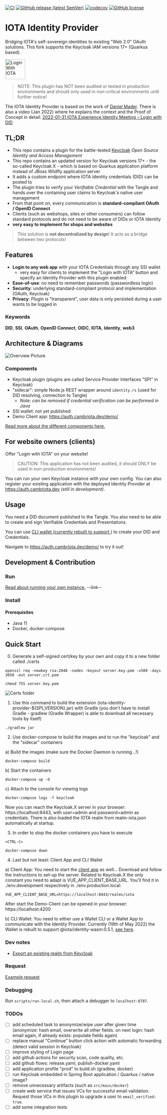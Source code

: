 [![CI](https://github.com/cambriota/iota-identity-provider/workflows/CI/badge.svg)](https://github.com/cambriota/iota-identity-provider/actions?query=workflow%3ACI)
[![GitHub release (latest SemVer)](https://img.shields.io/github/v/release/cambriota/iota-identity-provider?logo=github&sort=semver)](https://github.com/cambriota/iota-identity-provider/releases/latest)
[![codecov](https://codecov.io/gh/cambriota/iota-identity-provider/branch/develop/graph/badge.svg)](https://codecov.io/gh/cambriota/iota-identity-provider)
[![GitHub license](https://img.shields.io/github/license/cambriota/iota-identity-provider)](https://github.com/cambriota/iota-identity-provider/blob/main/LICENSE)

# IOTA Identity Provider

Bridging IOTA's self-sovereign identities to existing "Web 2.0" OAuth solutions. This fork supports the Keycloak IAM versions 17+ (Quarkus based).

<img src="docs/login-with-iota-button.png" alt="Login With IOTA" style="height: 64px;"/>

> NOTE: This plugin has NOT been audited or tested in production environments and should only used in non-critical environments until further notice!

The IOTA Identity Provider is based on the work of [Daniel Mader](https://github.com/daniel-mader). There is also a video (Jan 2022) where he explains the context and the Proof of Concept in detail: [2022-01-31 IOTA Experience Identity Meeting – Login with DID](https://www.youtube.com/watch?v=Vu-LuDZTxhg&t=89s)

## TL;DR
* This repo contains a plugin for the battle-tested [Keycloak](https://www.keycloak.org) _Open Source Identity and Access Management_
* This repo contains an updated version for Keycloak versions 17+ - the so-called Keycloak.X - which is based on Quarkus application platform instead of JBoss Wildfly application server
* It adds a custom endpoint where IOTA Identity credentials (DID) can be posted to
* The plugin tries to verify your _Verifiable Credential_ with the Tangle and hands over the containing user claims to Keycloak's native user management
* From that point on, every communication is **standard-compliant OAuth / OpenID Connect**
* Clients (such as webshops, sites or other consumers) can follow standard protocols and do not need to be aware of DIDs or IOTA Identity
* **very easy to implement for shops and websites**

> This solution is **not decentralized by design**! It acts as a bridge between two protocols!

## Features
* **Login to any web app** with your IOTA Credentials through any SSI wallet
  * very easy for clients to implement the "Login with IOTA" button and specify an Identity Provider with this plugin enabled
* **Ease-of-use**: no need to remember passwords (passwordless login)
* **Security**: underlying standard-compliant protocol and implementation (OAuth, Keycloak)
* **Privacy**: Plugin is "transparent", user data is only persisted during a user wants to be logged in

### Keywords
**DID**, **SSI**, **OAuth**, **OpenID Connect**, **OIDC**, **IOTA**, **Identity**, **web3**

## Architecture & Diagrams

![Overview Picture](./docs/Overview.png "All Components together")

### Components
- Keycloak plugin (plugins are called Service Provider Interfaces "SPI" in Keycloak)
- "sidecar": simple Node.js REST wrapper around `identity.rs` (used for DID resolving, connection to Tangle)
  - _Note: can be removed if credential verification can be performed in Java_
- SSI wallet: not yet published 
- Demo Client app: <a href="https://auth.cambriota.dev/demo/" target="_blank">https://auth.cambriota.dev/demo/</a>

[Read more about the different components here.](./docs/COMPONENTS.md)

## For website owners (clients)

Offer "Login with IOTA" on your website!

> CAUTION: This application has not been audited, it should ONLY be used in non-production environments!

You can run your own Keycloak instance with your own config.
You can also register your existing application with the deployed Identity Provider at <a href="https://auth.cambriota.dev" target="_blank">https://auth.cambriota.dev</a>
_(still in development)_.

## Usage
You need a DID document published to the Tangle.
You also need to be able to create and sign Verifiable Credentials and Presentations.

You can use [CLI wallet (currently rebuilt to support )](https://github.com/cambriota/identity-cli-wallet) to create your DID and Credentials.

Navigate to <a href="https://auth.cambriota.dev/demo/" target="_blank">https://auth.cambriota.dev/demo/</a> to try it out!

## Development & Contribution

### Run

[Read about running your own instance.]() _--link--_

### Install

#### Prerequisites
* Java 11
* Docker, docker-compose

## Quick Start

0. Generate a self-signed cert/key by your own and copy it to a new folder called ./certs
```
openssl req -newkey rsa:2048 -nodes -keyout server.key.pem -x509 -days 3650 -out server.crt.pem
```
```
chmod 755 server.key.pem
```
![Certs folder](./docs/certs-folder.png "After creation of certificate and private key")

1. Use this command to build the extension (iota-identity-provider-${SPI_VERSION}.jar) with Gradle (you don't have to install Gradle - gradlew (Gradle Wrapper) is able to download all necessary tools by itself)
```
./gradlew jar
```

2. Use docker-compose to build the images and to run the "keycloak" and the "sidecar" containers

a) Build the images (make sure the Docker Daemon is running...!)
```
docker-compose build
```
b) Start the containers
```
docker-compose up -d
```
c) Attach to the console for viewing logs
```
docker-compose logs -f keycloak
```

Now you can reach the Keycloak.X server in your browser: https://localhost:8443, with user=admin and password=admin as credentials.
There is also loaded the IOTA realm from realm-iota.json automatically at startup.

3. In order to stop the docker containers you have to execute
```
<CTRL-C>
```
```
docker-compose down
```

4. Last but not least: Client App and CLI Wallet

a) Client App:
You need to start the [client app](https://github.com/cambriota/iota-identity-oauth-demo-client) as well... 
Download and follow the instructions to set-up the server. Related to Keycloak.X the only constant you need to adapt is VUE_APP_CLIENT_BASE_URL. You'll find it in ./env.development respectively in ./env.production.local:
```
VUE_APP_CLIENT_BASE_URL=https://localhost:8443/realms/iota
```
After start the Demo-Client can be opened in your browser: https://localhost:4200

b) CLI Wallet:
You need to either use a Wallet CLI or a Wallet App to communicate with the Identity Provider. Currently (19th of May 2022) the Wallet is rebuilt to support @iota/identity-wasm:0.5.1, [see here](https://github.com/cambriota/iota-identity-provider/issues/1).





### Dev notes
* [Export an existing realm from Keycloak](scripts/export-realm.sh)

### Request
[Example request](docs/example-request.http)

### Debugging
Run `scripts/run-local.sh`, then attach a debugger to `localhost:8787`.

### TODOs
* [ ] add scheduled task to anonymize/wipe user after given time (anonymize: hash email, overwrite all other fields. on next login: hash email again, if already exists: populate fields again)
* [ ] replace manual "Continue" button click action with automatic forwarding (detect valid session in Keycloak)
* [ ] improve styling of Login page
* [ ] add github actions for security scan, code quality, etc.
* [ ] add github flows: release.yaml, publish-docker.yaml
* [ ] add application profile "prod" to build.sh (gradlew, docker)
* [ ] run Keycloak embedded in Spring Boot application / Quarkus / native image?
* [ ] remove unnecessary artifacts (such as `src/main/docker`)
* [ ] create web service that issues VCs for successful email validation. Request those VCs in this plugin to upgrade a user to `email_verified: true`.
* [ ] add some integration tests
